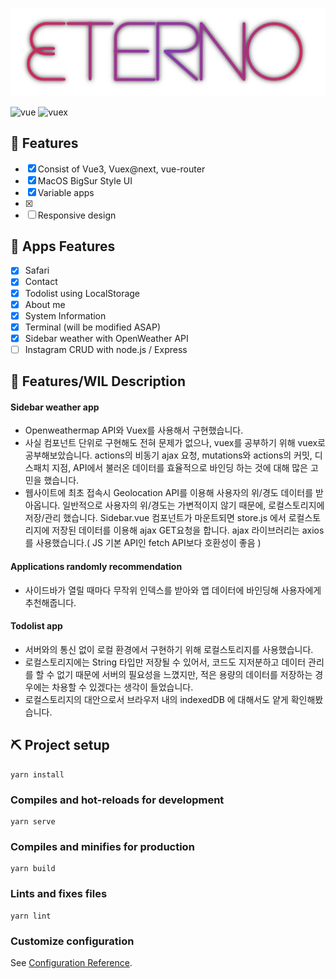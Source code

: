 ![logo](./public/Eterno.png)

![vue](https://img.shields.io/badge/Vue.js-%5E3.0.0-green)
![vuex](https://img.shields.io/badge/Vuex-%5E4.0.2-brightgreen)

## 🧷 Features

- [x] Consist of Vue3, Vuex@next, vue-router
- [x] MacOS BigSur Style UI
- [x] Variable apps
- [x]
- [ ] Responsive design

## 📱 Apps Features

- [x] Safari
- [x] Contact
- [x] Todolist using LocalStorage
- [x] About me
- [x] System Information
- [x] Terminal (will be modified ASAP)
- [x] Sidebar weather with OpenWeather API
- [ ] Instagram CRUD with node.js / Express

## 🧾 Features/WIL Description

#### Sidebar weather app

- Openweathermap API와 Vuex를 사용해서 구현했습니다.
- 사실 컴포넌트 단위로 구현해도 전혀 문제가 없으나, vuex를 공부하기 위해 vuex로 공부해보았습니다.
  actions의 비동기 ajax 요청, mutations와 actions의 커밋, 디스패치 지점, API에서 불러온 데이터를 효율적으로 바인딩 하는 것에 대해 많은 고민을 했습니다.
- 웹사이트에 최초 접속시 Geolocation API를 이용해 사용자의 위/경도 데이터를 받아옵니다.
  일반적으로 사용자의 위/경도는 가변적이지 않기 때문에, 로컬스토리지에 저장/관리 했습니다.
  Sidebar.vue 컴포넌트가 마운트되면 store.js 에서 로컬스토리지에 저장된 데이터를 이용해 ajax GET요청을 합니다.
  ajax 라이브러리는 axios를 사용했습니다.( JS 기본 API인 fetch API보다 호환성이 좋음 )

#### Applications randomly recommendation

- 사이드바가 열릴 때마다 무작위 인덱스를 받아와 앱 데이터에 바인딩해 사용자에게 추천해줍니다.

#### Todolist app

- 서버와의 통신 없이 로컬 환경에서 구현하기 위해 로컬스토리지를 사용했습니다.
- 로컬스토리지에는 String 타입만 저장될 수 있어서, 코드도 지저분하고 데이터 관리를 할 수 없기 때문에 서버의 필요성을 느꼈지만, 적은 용량의 데이터를 저장하는 경우에는 차용할 수 있겠다는 생각이 들었습니다.
- 로컬스토리지의 대안으로서 브라우저 내의 indexedDB 에 대해서도 얕게 확인해봤습니다.

## ⛏ Project setup

```
yarn install
```

### Compiles and hot-reloads for development

```
yarn serve
```

### Compiles and minifies for production

```
yarn build
```

### Lints and fixes files

```
yarn lint
```

### Customize configuration

See [Configuration Reference](https://cli.vuejs.org/config/).
